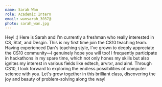 ```yaml
---
name: Sarah Wan
role: Academic Intern
email: wansarah_3037@
photo: sarah_wan.jpg
---
```

Hey! :) Here is Sarah and I’m currently a freshman who really interested in CS, Stat, and Desgin. This is my first time join the CS10 teaching team. Having experienced Dan's teaching style, I've grown to deeply appreciate the CS10 community—I genuinely hope you will too! I frequently participate in hackathons in my spare time, which not only hones my skills but also ignites my interest in various fields like edtech, arvrxr, and aiml. Through CS10, I look forward to exploring the endless possibilities of computer science with you. Let's grow together in this brilliant class, discovering the joy and beauty of problem-solving along the way!

